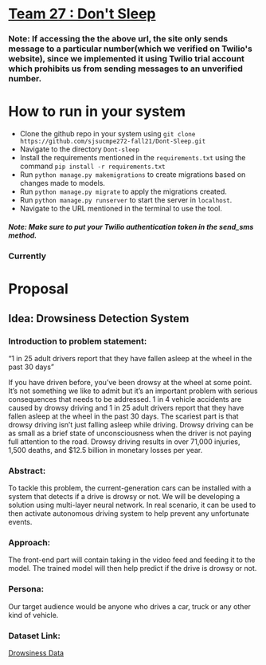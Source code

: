 # [Team 27 : Don't Sleep](https://dontsleepapp.herokuapp.com/) 
### Note: If accessing the the above url, the site only sends message to a particular number(which we verified on Twilio's website), since we implemented it using Twilio trial account which prohibits us from sending messages to an unverified number.

# How to run in your system
- Clone the github repo in your system using ```git clone https://github.com/sjsucmpe272-fall21/Dont-Sleep.git```
- Navigate to the directory ``Dont-sleep``
- Install the requirements mentioned in the ``requirements.txt`` using the command ``pip install -r requirements.txt ``
- Run ``python manage.py makemigrations`` to create migrations based on changes made to models.
- Run ``python manage.py migrate`` to apply the migrations created.
- Run ``python manage.py runserver`` to start the server in ``localhost``.
- Navigate to the URL mentioned in the terminal to use the tool.
##### Note: Make sure to put your Twilio authentication token in the send_sms method.

### Currently 

# Proposal
## Idea: Drowsiness Detection System
### Introduction to problem statement:

“1 in 25 adult drivers report that they have fallen asleep at the wheel in the past 30 days”

If you have driven before, you’ve been drowsy at the wheel at some point. It’s not something we like to admit but it’s an important problem with serious consequences that needs to be addressed. 1 in 4 vehicle accidents are caused by drowsy driving and 1 in 25 adult drivers report that they have fallen asleep at the wheel in the past 30 days. The scariest part is that drowsy driving isn’t just falling asleep while driving. Drowsy driving can be as small as a brief state of unconsciousness when the driver is not paying full attention to the road. Drowsy driving results in over 71,000 injuries, 1,500 deaths, and $12.5 billion in monetary losses per year. 

### Abstract:

To tackle this problem, the current-generation cars can be installed with a system that detects if a drive is drowsy or not.
We will be developing a solution using multi-layer neural network. In real scenario, it can be used to then activate autonomous driving system to help prevent any unfortunate events.

### Approach:
The front-end part will contain taking in the video feed and feeding it to the model. The trained model will then help predict if the drive is drowsy or not.

### Persona:
Our target audience would be anyone who drives a car, truck or any other kind of vehicle.

### Dataset Link:
[Drowsiness Data](https://www.kaggle.com/serenaraju/yawn-eye-dataset-new)

